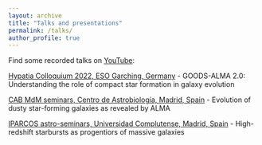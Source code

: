 ```yaml
---
layout: archive
title: "Talks and presentations"
permalink: /talks/
author_profile: true
---
```


Find some recorded talks on [YouTube](https://www.youtube.com/results?search_query=carlos+gomez+guijarro):

[Hypatia Colloquium 2022, ESO Garching, Germany](https://www.youtube.com/watch?v=I5fpbfkfXrY&t=2351s) - 
GOODS-ALMA 2.0: Understanding the role of compact star formation in galaxy evolution

[CAB MdM seminars, Centro de Astrobiología, Madrid, Spain](https://www.youtube.com/watch?v=uea92SyQPfU) - 
Evolution of dusty star-forming galaxies as revealed by ALMA

[IPARCOS astro-seminars, Universidad Complutense, Madrid, Spain](https://www.youtube.com/watch?v=MGJoT-bj3Cc) - 
High-redshift starbursts as progentiors of massive galaxies
